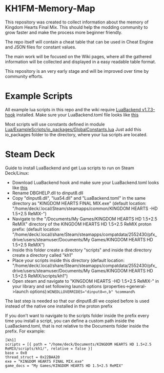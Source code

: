 # KH1FM-Memory-Map

This repository was created to collect information about the memory of Kingdom Hearts Final Mix. This should help the modding community to grow faster and make the process more beginner friendly.

The repo itself will contain a cheat table that can be used in Cheat Engine and JSON files for constant values.

The main work will be focused on the Wiki pages, where all the gathered information will be collected and displayed in a easy readable table format.

This repository is an very early stage and will be improved over time by community efforts.

# Example Scripts

All example lua scripts in this repo and the wiki require [LuaBackend v1.7.3-hook](https://github.com/Sirius902/LuaBackend/releases/tag/v1.7.3-hook) installed.
Make sure your LuaBackend.toml file looks like [this](https://github.com/HydroSulphide/KH1FM-Memory-Map/blob/main/Lua/LuaBackend/LuaBackend.toml)

Most scripts will use constants defined in module [Lua/ExampleScripts/io_packages/GlobalConstants.lua](https://github.com/HydroSulphide/KH1FM-Memory-Map/blob/main/Lua/ExampleScripts/io_packages/GlobalConstants.lua)
Just add this io_packages folder to the directory, where your lua scripts are located.

# Steam Deck

Guide to install LuaBackend and get Lua scripts to run on Steam Deck/Linux:
* Download LuaBackend hook and make sure your LuaBackend.toml looks like [this](https://github.com/HydroSulphide/KH1FM-Memory-Map/blob/main/Lua/LuaBackend/LuaBackend.toml)
* Rename DBGHELP.dll to dinput8.dll
* Copy "dinput8.dll", "lua54.dll" and "LuaBackend.toml" in the same directory as "KINGDOM HEARTS FINAL MIX.exe" (default location: "/home/deck/.local/Steam/steamapps/common/KINGDOM HEARTS -HD 1.5+2.5 ReMIX-")
* Navigate to the "/Documents/My Games/KINGDOM HEARTS HD 1.5+2.5 ReMIX" directory of the KINGDOM HEARTS HD 1.5+2.5 ReMIX proton prefix: (default location: "/home/deck/.local/share/Steam/steamapps/compatdata/2552430/pfx_drive/users/steamuser/Documents/My Games/KINGDOM HEARTS HD 1.5+2.5 ReMIX")
* Inside this folder create a directory "scripts" and inside that directory create a directory called "kh1"
* Place your scripts inside this directory (default location: "/home/deck/.local/share/Steam/steamapps/compatdata/2552430/pfx_drive/users/steamuser/Documents/My Games/KINGDOM HEARTS HD 1.5+2.5 ReMIX/scripts/kh1")
* Open steam and navigate to "KINGDOM HEARTS -HD 1.5+2.5 ReMIX-" in your library and set following launch options (properties->general->launch options):```WINEDLLOVERRIDES="dinput8=n,b" %command%```

The last step is needed so that our dinput8.dll we copied before is used instead of the native one installed in the proton prefix

If you don't want to navigate to the scripts folder inside the prefix every time you install a script, you can define a custom path inside the LuaBackend.toml, that is not relative to the Documents folder inside the prefix. For example:
```
[kh1]
scripts = [{ path = "/home/deck/Documents/KINGDOM HEARTS HD 1.5+2.5 ReMIX/scripts/kh1/", relative = false }]
base = 0x0
thread_struct = 0x22BAA20
exe = "KINGDOM HEARTS FINAL MIX.exe"
game_docs = "My Games/KINGDOM HEARTS HD 1.5+2.5 ReMIX"
```